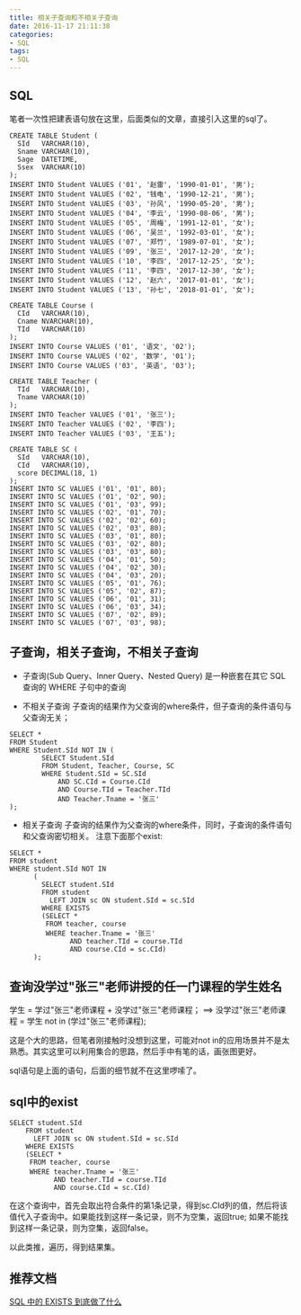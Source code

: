 ```yaml
---
title: 相关子查询和不相关子查询
date: 2016-11-17 21:11:38
categories:
- SQL
tags:
- SQL
---
```


##  SQL

笔者一次性把建表语句放在这里，后面类似的文章，直接引入这里的sql了。
```
CREATE TABLE Student (
  SId   VARCHAR(10),
  Sname VARCHAR(10),
  Sage  DATETIME,
  Ssex  VARCHAR(10)
);
INSERT INTO Student VALUES ('01', '赵雷', '1990-01-01', '男');
INSERT INTO Student VALUES ('02', '钱电', '1990-12-21', '男');
INSERT INTO Student VALUES ('03', '孙风', '1990-05-20', '男');
INSERT INTO Student VALUES ('04', '李云', '1990-08-06', '男');
INSERT INTO Student VALUES ('05', '周梅', '1991-12-01', '女');
INSERT INTO Student VALUES ('06', '吴兰', '1992-03-01', '女');
INSERT INTO Student VALUES ('07', '郑竹', '1989-07-01', '女');
INSERT INTO Student VALUES ('09', '张三', '2017-12-20', '女');
INSERT INTO Student VALUES ('10', '李四', '2017-12-25', '女');
INSERT INTO Student VALUES ('11', '李四', '2017-12-30', '女');
INSERT INTO Student VALUES ('12', '赵六', '2017-01-01', '女');
INSERT INTO Student VALUES ('13', '孙七', '2018-01-01', '女');

CREATE TABLE Course (
  CId   VARCHAR(10),
  Cname NVARCHAR(10),
  TId   VARCHAR(10)
);
INSERT INTO Course VALUES ('01', '语文', '02');
INSERT INTO Course VALUES ('02', '数学', '01');
INSERT INTO Course VALUES ('03', '英语', '03');

CREATE TABLE Teacher (
  TId   VARCHAR(10),
  Tname VARCHAR(10)
);
INSERT INTO Teacher VALUES ('01', '张三');
INSERT INTO Teacher VALUES ('02', '李四');
INSERT INTO Teacher VALUES ('03', '王五');

CREATE TABLE SC (
  SId   VARCHAR(10),
  CId   VARCHAR(10),
  score DECIMAL(18, 1)
);
INSERT INTO SC VALUES ('01', '01', 80);
INSERT INTO SC VALUES ('01', '02', 90);
INSERT INTO SC VALUES ('01', '03', 99);
INSERT INTO SC VALUES ('02', '01', 70);
INSERT INTO SC VALUES ('02', '02', 60);
INSERT INTO SC VALUES ('02', '03', 80);
INSERT INTO SC VALUES ('03', '01', 80);
INSERT INTO SC VALUES ('03', '02', 80);
INSERT INTO SC VALUES ('03', '03', 80);
INSERT INTO SC VALUES ('04', '01', 50);
INSERT INTO SC VALUES ('04', '02', 30);
INSERT INTO SC VALUES ('04', '03', 20);
INSERT INTO SC VALUES ('05', '01', 76);
INSERT INTO SC VALUES ('05', '02', 87);
INSERT INTO SC VALUES ('06', '01', 31);
INSERT INTO SC VALUES ('06', '03', 34);
INSERT INTO SC VALUES ('07', '02', 89);
INSERT INTO SC VALUES ('07', '03', 98);
```

## 子查询，相关子查询，不相关子查询

- 子查询(Sub Query、Inner Query、Nested Query)
是一种嵌套在其它 SQL 查询的 WHERE 子句中的查询

- 不相关子查询
子查询的结果作为父查询的where条件，但子查询的条件语句与父查询无关；
```
SELECT *
FROM Student
WHERE Student.SId NOT IN (
        SELECT Student.SId
        FROM Student, Teacher, Course, SC
        WHERE Student.SId = SC.SId
            AND SC.CId = Course.CId
            AND Course.TId = Teacher.TId
            AND Teacher.Tname = '张三'
);
```

- 相关子查询
子查询的结果作为父查询的where条件，同时，子查询的条件语句和父查询密切相关。
注意下面那个exist:
```
SELECT *
FROM student
WHERE student.SId NOT IN
      (
        SELECT student.SId
        FROM student
          LEFT JOIN sc ON student.SId = sc.SId
        WHERE EXISTS
        (SELECT *
         FROM teacher, course
         WHERE teacher.Tname = '张三'
               AND teacher.TId = course.TId
               AND course.CId = sc.CId)
      );
```

## 查询没学过"张三"老师讲授的任一门课程的学生姓名

学生 = 学过"张三"老师课程 + 没学过"张三"老师课程；
==>
没学过"张三"老师课程 = 学生 not in (学过"张三"老师课程);

这是个大的思路，但笔者刚接触时没想到这里，可能对not in的应用场景并不是太熟悉。其实这里可以利用集合的思路，然后手中有笔的话，画张图更好。

sql语句是上面的语句，后面的细节就不在这里啰嗦了。

## sql中的exist

```
SELECT student.SId
    FROM student
      LEFT JOIN sc ON student.SId = sc.SId
    WHERE EXISTS
    (SELECT *
     FROM teacher, course
     WHERE teacher.Tname = '张三'
           AND teacher.TId = course.TId
           AND course.CId = sc.CId)
```
在这个查询中，首先会取出符合条件的第1条记录，得到sc.CId列的值，然后将该值代入子查询中。如果能找到这样一条记录，则不为空集，返回true; 如果不能找到这样一条记录，则为空集，返回false。

以此类推，遍历，得到结果集。

## 推荐文档
[SQL 中的 EXISTS 到底做了什么](https://zhuanlan.zhihu.com/p/20005249)




